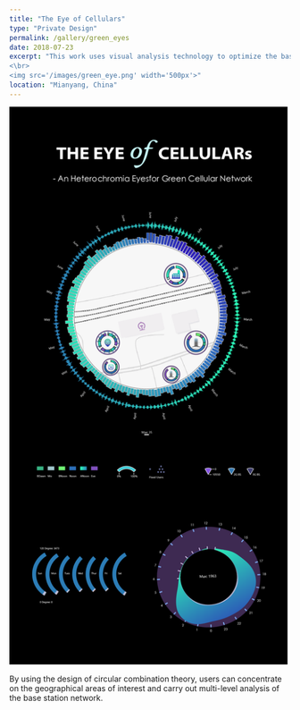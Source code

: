 ```yaml
---
title: "The Eye of Cellulars"
type: "Private Design"
permalink: /gallery/green_eyes
date: 2018-07-23
excerpt: "This work uses visual analysis technology to optimize the base station network to achieve the goal of green base station network. 
<\br>
<img src='/images/green_eye.png' width='500px'>"
location: "Mianyang, China"
---
```


<img src='/images/green_eye.png' width='500px'>

By using the design of circular combination theory, users can concentrate on the geographical areas of interest and carry out multi-level analysis of the base station network. 